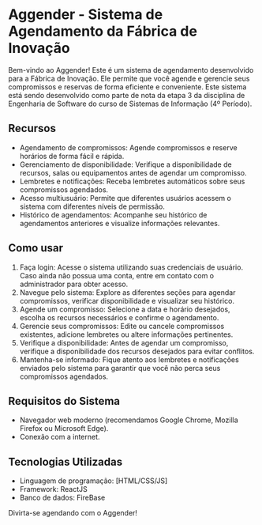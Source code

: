 # Aggender - Sistema de Agendamento da Fábrica de Inovação

Bem-vindo ao Aggender! Este é um sistema de agendamento desenvolvido para a Fábrica de Inovação. Ele permite que você agende e gerencie seus compromissos e reservas de forma eficiente e conveniente.
Este sistema está sendo desenvolvido como parte de nota da etapa 3 da disciplina de Engenharia de Software do curso de Sistemas de Informação (4º Período).

## Recursos

- Agendamento de compromissos: Agende compromissos e reserve horários de forma fácil e rápida.
- Gerenciamento de disponibilidade: Verifique a disponibilidade de recursos, salas ou equipamentos antes de agendar um compromisso.
- Lembretes e notificações: Receba lembretes automáticos sobre seus compromissos agendados.
- Acesso multiusuário: Permite que diferentes usuários acessem o sistema com diferentes níveis de permissão.
- Histórico de agendamentos: Acompanhe seu histórico de agendamentos anteriores e visualize informações relevantes.

## Como usar

1. Faça login: Acesse o sistema utilizando suas credenciais de usuário. Caso ainda não possua uma conta, entre em contato com o administrador para obter acesso.
2. Navegue pelo sistema: Explore as diferentes seções para agendar compromissos, verificar disponibilidade e visualizar seu histórico.
3. Agende um compromisso: Selecione a data e horário desejados, escolha os recursos necessários e confirme o agendamento.
4. Gerencie seus compromissos: Edite ou cancele compromissos existentes, adicione lembretes ou altere informações pertinentes.
5. Verifique a disponibilidade: Antes de agendar um compromisso, verifique a disponibilidade dos recursos desejados para evitar conflitos.
6. Mantenha-se informado: Fique atento aos lembretes e notificações enviados pelo sistema para garantir que você não perca seus compromissos agendados.

## Requisitos do Sistema

- Navegador web moderno (recomendamos Google Chrome, Mozilla Firefox ou Microsoft Edge).
- Conexão com a internet.

## Tecnologias Utilizadas

- Linguagem de programação: [HTML/CSS/JS]
- Framework: ReactJS
- Banco de dados: FireBase

Divirta-se agendando com o Aggender!
